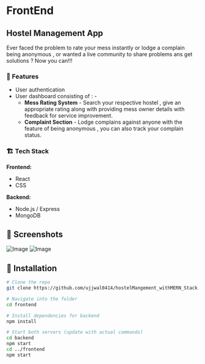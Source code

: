 # FrontEnd
## Hostel Management App
Ever faced the problem to rate your mess instantly or lodge a complain being anonymous , or wanted a live community to share problems ans get solutions ? Now you can!!!
### 🚀 Features
- User authentication
- User dashboard consisting of : - 
  - **Mess Rating System** - Search your respective hostel , give an appropriate rating along with providing mess owner details with feedback for service improvement.
  - **Complaint Section** - Lodge complains against anyone with the feature of being anonymous , you can also track your complain status.
### 🏗️ Tech Stack

**Frontend:**
- React 
- CSS

**Backend:**
- Node.js / Express
- MongoDB

## 📸 Screenshots
![Image](https://github.com/user-attachments/assets/b890c13f-01c6-49cc-8bfa-32c26c5fa50b)
![Image](https://github.com/user-attachments/assets/7ec7a50f-af79-4b43-9485-7c91803cc3f9)

## 🧰 Installation

```bash
# Clone the repo
git clone https://github.com/ujjwal0414/hostelMangement_withMERN_Stack.git

# Navigate into the folder
cd frontend

# Install dependencies for backend
npm install

# Start both servers (update with actual commands)
cd backend
npm start
cd ../frontend
npm start
